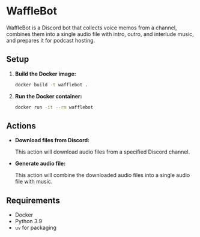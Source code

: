 # WaffleBot

WaffleBot is a Discord bot that collects voice memos from a channel, combines them into a single audio file with intro, outro, and interlude music, and prepares it for podcast hosting.

## Setup

1. **Build the Docker image:**

   ```bash
   docker build -t wafflebot .
   ```

2. **Run the Docker container:**

   ```bash
   docker run -it --rm wafflebot
   ```

## Actions

- **Download files from Discord:**

  This action will download audio files from a specified Discord channel.

- **Generate audio file:**

  This action will combine the downloaded audio files into a single audio file with music.

## Requirements

- Docker
- Python 3.9
- `uv` for packaging
